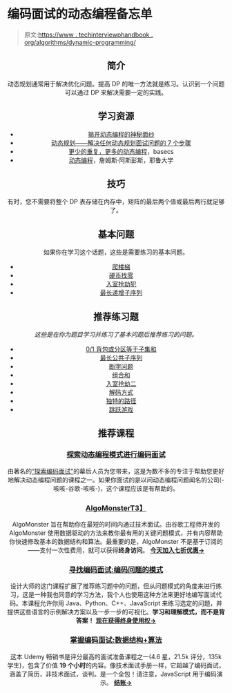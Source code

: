 # 编码面试的动态编程备忘单

> 原文:[https://www . techinterviewphandbook . org/algorithms/dynamic-programming/](https://www.techinterviewhandbook.org/algorithms/dynamic-programming/)

<header>

## 简介[](#introduction "Direct link to heading")

动态规划通常用于解决优化问题。提高 DP 的唯一方法就是练习。认识到一个问题可以通过 DP 来解决需要一定的实践。

## 学习资源[](#learning-resources "Direct link to heading")

*   [揭开动态编程的神秘面纱](https://medium.freecodecamp.org/demystifying-dynamic-programming-3efafb8d4296)
*   [动态规划——解决任何动态规划面试问题的 7 个步骤](https://dev.to/nikolaotasevic/dynamic-programming--7-steps-to-solve-any-dp-interview-problem-3870)
*   [更少的重复，更多的动态编程](https://medium.com/basecs/less-repetition-more-dynamic-programming-43d29830a630)，basecs
*   [动态编程](http://www.cs.yale.edu/homes/aspnes/classes/223/notes.html#dynamicProgramming)，詹姆斯·阿斯彭斯，耶鲁大学

## 技巧[](#techniques "Direct link to heading")

有时，您不需要将整个 DP 表存储在内存中，矩阵的最后两个值或最后两行就足够了。

## 基本问题[](#essential-questions "Direct link to heading")

如果你在学习这个话题，这些是需要练习的基本问题。

*   [爬楼梯](https://leetcode.com/problems/climbing-stairs/)
*   [硬币找零](https://leetcode.com/problems/coin-change/)
*   [入室抢劫犯](https://leetcode.com/problems/house-robber/)
*   [最长递增子序列](https://leetcode.com/problems/longest-increasing-subsequence/)

## 推荐练习题[](#recommended-practice-questions "Direct link to heading")

*这些是在你为题目学习并练习了基本问题后推荐练习的问题。*

*   [0/1 背包或分区等于子集和](https://leetcode.com/problems/partition-equal-subset-sum/)
*   [最长公共子序列](https://leetcode.com/problems/longest-common-subsequence/)
*   [断字问题](https://leetcode.com/problems/word-break/)
*   [组合和](https://leetcode.com/problems/combination-sum-iv/)
*   [入室抢劫二](https://leetcode.com/problems/house-robber-ii/)
*   [解码方式](https://leetcode.com/problems/decode-ways/)
*   [独特的路径](https://leetcode.com/problems/unique-paths/)
*   [跳跃游戏](https://leetcode.com/problems/jump-game/)

## 推荐课程[](#recommended-courses "Direct link to heading")

### [探索动态编程模式进行编码面试](https://designgurus.org/link/kJSIoU?url=https%3A%2F%2Fdesigngurus.org%2Fcourse%3Fcourseid%3Dgrokking-dynamic-programming)[](#grokking-dynamic-programming-patterns-for-coding-interviews "Direct link to heading")

由著名的[“探索编码面试”](https://designgurus.org/link/kJSIoU?url=https%3A%2F%2Fdesigngurus.org%2Fcourse%3Fcourseid%3Dgrokking-the-coding-interview)的幕后人员为您带来，这是为数不多的专注于帮助您更好地解决动态编程问题的课程之一。如果你面试的是以问动态编程问题闻名的公司(-咳咳-谷歌-咳咳-)，这个课程应该是有帮助的。

### [AlgoMonster](https://shareasale.com/r.cfm?b=1873647&u=3114753&m=114505&urllink=&afftrack=)[T3】](#algomonster "Direct link to heading")

AlgoMonster 旨在帮助你在最短的时间内通过技术面试。由谷歌工程师开发的 AlgoMonster 使用数据驱动的方法来教你最有用的关键问题模式，并有内容帮助你快速修改基本的数据结构和算法。最重要的是，AlgoMonster 不是基于订阅的——支付一次性费用，就可以获得**终身访问**。 [**今天加入七折优惠→**](https://shareasale.com/r.cfm?b=1873647&u=3114753&m=114505&urllink=&afftrack=)

### [寻找编码面试:编码问题的模式](https://designgurus.org/link/kJSIoU?url=https%3A%2F%2Fdesigngurus.org%2Fcourse%3Fcourseid%3Dgrokking-the-coding-interview)[](#grokking-the-coding-interview-patterns-for-coding-questions "Direct link to heading")

设计大师的这门课程扩展了推荐练习题中的问题，但从问题模式的角度来进行练习，这是一种我也同意的学习方法，我个人也使用这种方法来更好地编写面试代码。本课程允许你用 Java、Python、C++、JavaScript 来练习选定的问题，并提供这些语言的示例解决方案以及一步一步的可视化。**学习和理解模式，而不是背答案！** [**现在获得终身使用权→**](https://designgurus.org/link/kJSIoU?url=https%3A%2F%2Fdesigngurus.org%2Fcourse%3Fcourseid%3Dgrokking-the-coding-interview)

### [掌握编码面试:数据结构+算法](https://fxo.co/DQpY)[](#master-the-coding-interview-data-structures--algorithms "Direct link to heading")

这本 Udemy 畅销书是评分最高的面试准备课程之一(4.6 星，21.5k 评分，135k 学生)，包含了价值 **19 个小时**的内容。像技术面试手册一样，它超越了编码面试，涵盖了简历，非技术面试，谈判。是一个全包！请注意，JavaScript 用于编码演示。 [**结账→**](https://fxo.co/DQpY)

</header>